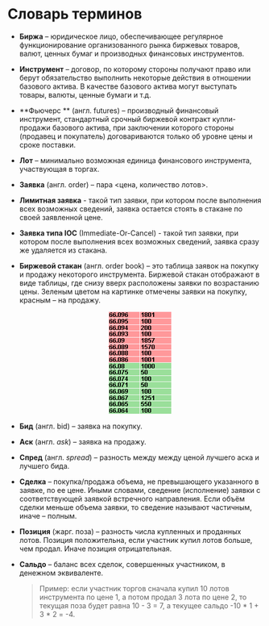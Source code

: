 # Словарь терминов

<a id="exchange"></a>

- **Биржа** – юридическое лицо, обеспечивающее регулярное функционирование организованного рынка биржевых товаров, валют, ценных бумаг и производных финансовых инструментов.

<a id="instrument"></a>

- **Инструмент** – договор, по которому стороны получают право или берут обязательство выполнить некоторые действия в отношении базового актива.
  В качестве базового актива могут выступать товары, валюты, ценные бумаги и т.д.

<a id="futures"></a>

- **Фьючерс ** (англ. futures) – производный финансовый инструмент, стандартный срочный биржевой контракт купли-продажи базового актива, при заключении которого стороны (продавец и покупатель) договариваются только об уровне цены и сроке поставки.

<a id="lot"></a>

- **Лот** – минимально возможная единица финансового инструмента, участвующая в торгах.

<a id="order"></a>

- **Заявка** (англ. order) – пара <цена, количество лотов>.

<a id="limit_order"></a>

- **Лимитная заявка** - такой тип заявки, при котором после выполнения всех возможных сведений, заявка остается стоять в стакане по своей заявленной цене.

<a id="ioc_order"></a>

- **Заявка типа IOC** (Immediate-Or-Cancel) - такой тип заявки, при котором после выполнения всех возможных сведений, заявка сразу же удаляется из стакана.

<a id="order_book"></a>

- **Биржевой стакан** (англ. order book) – это таблица заявок на покупку и продажу некоторого инструмента. Биржевой стакан отображают в виде таблицы, где снизу вверх расположены заявки по возрастанию цены. Зеленым цветом на картинке отмечены заявки на покупку, красным – на продажу.
  <p align="center">
  <img src="img/order_book_example.png" alt="Пример биржевого стакана" align="center">
  </p>

<a id="bid"></a>

- **Бид** (англ. bid) – заявка на покупку.

<a id="ask"></a>

- **Аск** (англ. *ask*) – заявка на продажу.

<a id="spred"></a>

- **Спред** (англ. *spread*) – разность между между ценой лучшего аска и лучшего бида.

<a id="deal"></a>

- **Сделка** – покупка/продажа объема, не превышающего указанного в заявке, по ее цене.
  Иными словами, сведение (исполнение) заявки с соответствующей заявкой встречного направления.
Если объём сделки меньше объема заявки, то сведение называют частичным, иначе – полным.

<a id="position"></a>

- **Позиция** (жарг. поза) – разность числа купленных и проданных лотов.
  Позиция положительна, если участник купил лотов больше, чем продал.
  Иначе позиция отрицательная.

<a id="saldo"></a>

- **Сальдо** – баланс всех сделок, совершенных участником, в денежном эквиваленте.
  > Пример: если участник торгов сначала купил 10 лотов инструмента по цене 1, а потом продал 3 лота по цене 2, то текущая поза будет равна 10 - 3 = 7, а текущее сальдо -10 \* 1 + 3 \* 2 = -4.
